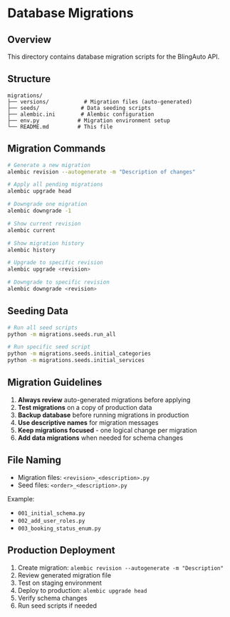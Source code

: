 # Database Migrations

## Overview

This directory contains database migration scripts for the BlingAuto API.

## Structure

```
migrations/
├── versions/           # Migration files (auto-generated)
├── seeds/             # Data seeding scripts
├── alembic.ini        # Alembic configuration
├── env.py            # Migration environment setup
└── README.md         # This file
```

## Migration Commands

```bash
# Generate a new migration
alembic revision --autogenerate -m "Description of changes"

# Apply all pending migrations
alembic upgrade head

# Downgrade one migration
alembic downgrade -1

# Show current revision
alembic current

# Show migration history
alembic history

# Upgrade to specific revision
alembic upgrade <revision>

# Downgrade to specific revision  
alembic downgrade <revision>
```

## Seeding Data

```bash
# Run all seed scripts
python -m migrations.seeds.run_all

# Run specific seed script
python -m migrations.seeds.initial_categories
python -m migrations.seeds.initial_services
```

## Migration Guidelines

1. **Always review** auto-generated migrations before applying
2. **Test migrations** on a copy of production data
3. **Backup database** before running migrations in production
4. **Use descriptive names** for migration messages
5. **Keep migrations focused** - one logical change per migration
6. **Add data migrations** when needed for schema changes

## File Naming

- Migration files: `<revision>_<description>.py`
- Seed files: `<order>_<description>.py`

Example:
- `001_initial_schema.py`
- `002_add_user_roles.py`
- `003_booking_status_enum.py`

## Production Deployment

1. Create migration: `alembic revision --autogenerate -m "Description"`
2. Review generated migration file
3. Test on staging environment
4. Deploy to production: `alembic upgrade head`
5. Verify schema changes
6. Run seed scripts if needed